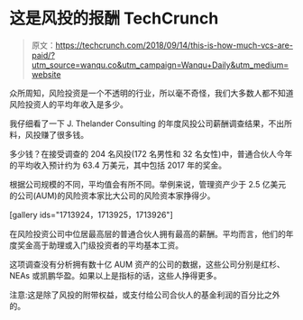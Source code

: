 # 这是风投的报酬 TechCrunch

> 原文：<https://techcrunch.com/2018/09/14/this-is-how-much-vcs-are-paid/?utm_source=wanqu.co&utm_campaign=Wanqu+Daily&utm_medium=website>

众所周知，风险投资是一个不透明的行业，所以毫不奇怪，我们大多数人都不知道风险投资人的平均年收入是多少。

我仔细看了一下 J. Thelander Consulting 的年度风投公司薪酬调查结果，不出所料，风投赚了很多钱。

多少钱？在接受调查的 204 名风投(172 名男性和 32 名女性)中，普通合伙人今年的平均收入预计约为 63.4 万美元，其中包括 2017 年的奖金。

根据公司规模的不同，平均值会有所不同。举例来说，管理资产少于 2.5 亿美元的公司(AUM)的风险资本家比大公司的风险资本家挣得少。

[gallery ids="1713924，1713925，1713926"]

在风险投资公司中位居最高层的普通合伙人拥有最高的薪酬。平均而言，他们的年度奖金高于助理或入门级投资者的平均基本工资。

这项调查没有分析拥有数十亿 AUM 资产的公司的数据，这些公司分别是红杉、NEAs 或凯鹏华盈。如果以上是指标的话，这些人挣得更多。

注意:这是除了风投的附带权益，或支付给公司合伙人的基金利润的百分比之外的。